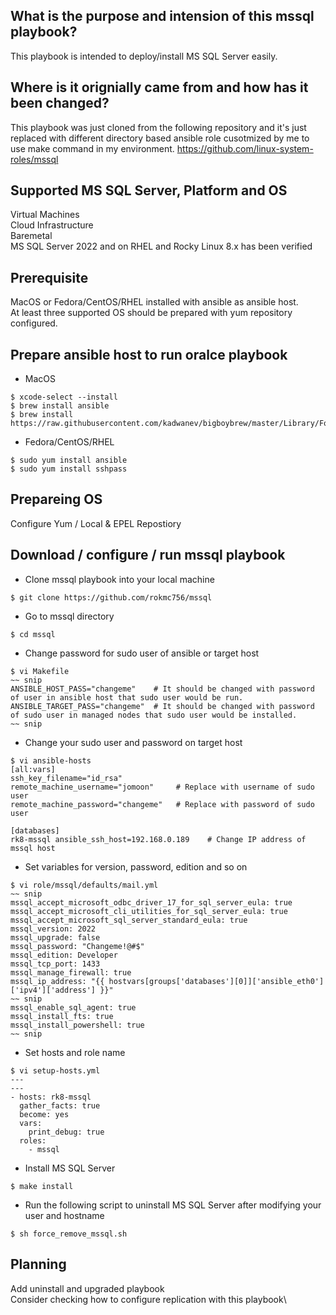 ## What is the purpose and intension of this mssql playbook?
This playbook is intended to deploy/install MS SQL Server easily.

## Where is it orignially came from and how has it been changed?
This playbook was just cloned from the following repository and it's just replaced with different directory based ansible role cusotmized by me to use make command in my environment.
https://github.com/linux-system-roles/mssql

## Supported MS SQL Server, Platform and OS
Virtual Machines\
Cloud Infrastructure\
Baremetal\
MS SQL Server 2022 and on RHEL and Rocky Linux 8.x has been verified

## Prerequisite
MacOS or Fedora/CentOS/RHEL installed with ansible as ansible host.\
At least three supported OS should be prepared with yum repository configured.

## Prepare ansible host to run oralce playbook
* MacOS
~~~
$ xcode-select --install
$ brew install ansible
$ brew install https://raw.githubusercontent.com/kadwanev/bigboybrew/master/Library/Formula/sshpass.rb
~~~

* Fedora/CentOS/RHEL
~~~
$ sudo yum install ansible
$ sudo yum install sshpass
~~~

## Prepareing OS
Configure Yum / Local & EPEL Repostiory

## Download / configure / run mssql playbook
* Clone mssql playbook into your local machine
~~~
$ git clone https://github.com/rokmc756/mssql
~~~
* Go to mssql directory
~~~
$ cd mssql
~~~
* Change password for sudo user of ansible or target host
~~~
$ vi Makefile
~~ snip
ANSIBLE_HOST_PASS="changeme"    # It should be changed with password of user in ansible host that sudo user would be run.
ANSIBLE_TARGET_PASS="changeme"  # It should be changed with password of sudo user in managed nodes that sudo user would be installed.
~~ snip
~~~
* Change your sudo user and password on target host
~~~
$ vi ansible-hosts
[all:vars]
ssh_key_filename="id_rsa"
remote_machine_username="jomoon"     # Replace with username of sudo user
remote_machine_password="changeme"   # Replace with password of sudo user

[databases]
rk8-mssql ansible_ssh_host=192.168.0.189    # Change IP address of mssql host
~~~

* Set variables for version, password, edition and so on
~~~
$ vi role/mssql/defaults/mail.yml
~~ snip
mssql_accept_microsoft_odbc_driver_17_for_sql_server_eula: true
mssql_accept_microsoft_cli_utilities_for_sql_server_eula: true
mssql_accept_microsoft_sql_server_standard_eula: true
mssql_version: 2022
mssql_upgrade: false
mssql_password: "Changeme!@#$"
mssql_edition: Developer
mssql_tcp_port: 1433
mssql_manage_firewall: true
mssql_ip_address: "{{ hostvars[groups['databases'][0]]['ansible_eth0']['ipv4']['address'] }}"
~~ snip
mssql_enable_sql_agent: true
mssql_install_fts: true
mssql_install_powershell: true
~~ snip
~~~
* Set hosts and role name
~~~
$ vi setup-hosts.yml
---
---
- hosts: rk8-mssql
  gather_facts: true
  become: yes
  vars:
    print_debug: true
  roles:
    - mssql
~~~
* Install MS SQL Server
~~~
$ make install
~~~
* Run the following script to uninstall MS SQL Server after modifying your user and hostname
~~~
$ sh force_remove_mssql.sh
~~~

## Planning
Add uninstall and upgraded playbook\
Consider checking how to configure replication with this playbook\
